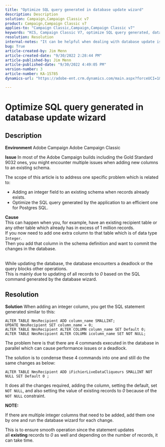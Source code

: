```yaml
---
title: "Optimize SQL query generated in database update wizard"
description: Description
solution: Campaign,Campaign Classic v7
product: Campaign,Campaign Classic v7
applies-to: "Campaign Classic,Campaign,Campaign Classic v7"
keywords: "KCS, Campaign Classic V7, optimize SQL query generated, database update wizard"
resolution: Resolution
internal-notes: "It can be helpful when dealing with database update issues with big tables"
bug: True
article-created-by: Jim Menn
article-created-date: "9/30/2022 2:28:44 PM"
article-published-by: Jim Menn
article-published-date: "9/30/2022 4:49:05 PM"
version-number: 3
article-number: KA-15785
dynamics-url: "https://adobe-ent.crm.dynamics.com/main.aspx?forceUCI=1&pagetype=entityrecord&etn=knowledgearticle&id=f9d8b92d-cc40-ed11-9db1-0022480866ad"

---
```

# Optimize SQL query generated in database update wizard

## Description


<b>Environment</b>
 Adobe Campaign
 Adobe Campaign Classic

<b>Issue</b>
 In most of the Adobe Campaign builds including the Gold Standard 9032 ones, you might encounter multiple issues when adding new columns to an existing schema.

 The scope of this article is to address one specific problem which is related to:

- Adding an integer field to an existing schema when records already exists.
- Optimize the SQL query generated by the application to an efficient one for Postgres SQL.


<b>Cause</b>
<br>This can happen when you, for example, have an existing recipient table or any other table which already has in excess of 1 million records.
<br>If you now need to add one extra column to that table which is of data type `Integer`.
<br>Then you add that column in the schema definition and want to commit the changes in the database.

<br>While updating the database, the database encounters a deadlock or the query blocks other operations.
<br>This is mainly due to updating of all records to *0* based on the SQL command generated by the database wizard.<br>

## Resolution


<b>Solution</b>
When adding an integer column, you get the SQL statement generated similar to this:


```
ALTER TABLE NmsRecipient ADD column_name SMALLINT;
UPDATE NmsRecipient SET column_name = 0;
ALTER TABLE NmsRecipient ALTER COLUMN column_name SET Default 0;
ALTER TABLE NmsRecipient ALTER COLUMN icolumn_name SET NOT NULL;
```


The problem here is that there are 4 commands executed in the database in parallel which can cause performance issues or a deadlock.

The solution is to condense these 4 commands into one and still do the same changes as below:


```
ALTER TABLE NmsRecipient ADD iFichierLiveDataCliqueurs SMALLINT NOT NULL SET Default 0 ;
```


It does all the changes required, adding the column, setting the default, set `NOT NULL`, and also setting the value of existing records to *0* because of the `NOT NULL` constraint.



<b>NOTE:</b>

If there are multiple integer columns that need to be added, add them one by one and run the database wizard for each change.

This is to ensure smooth operation since the statement updates all <b>existing </b>records to *0* as well and depending on the number of records, it can take time.
